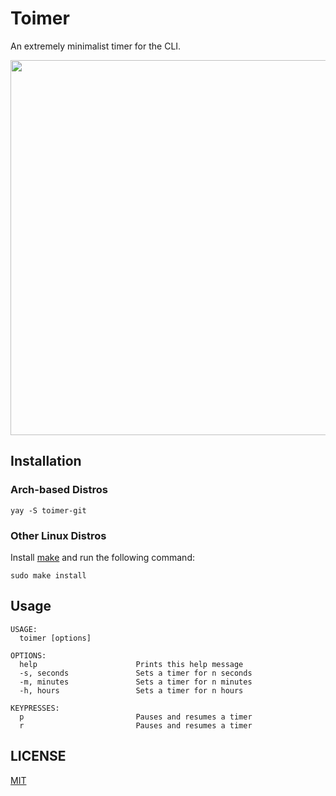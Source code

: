 # Toimer

An extremely minimalist timer for the CLI.

<img src="https://i.imgur.com/82roqGT.png" width="600" />

## Installation

### Arch-based Distros

```
yay -S toimer-git
```

### Other Linux Distros

Install [make](https://www.gnu.org/software/make/) and run the following command:
```
sudo make install
```

## Usage

```
USAGE:
  toimer [options]

OPTIONS:
  help                      Prints this help message
  -s, seconds               Sets a timer for n seconds
  -m, minutes               Sets a timer for n minutes
  -h, hours                 Sets a timer for n hours

KEYPRESSES:
  p                         Pauses and resumes a timer
  r                         Pauses and resumes a timer
```

## LICENSE
[MIT](LICENSE)

